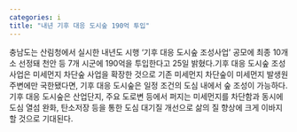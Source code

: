 ```yaml
---
categories: i
title: "내년 기후 대응 도시숲 190억 투입"
---
```

충남도는 산림청에서 실시한 내년도 시행 ‘기후 대응 도시숲 조성사업’ 공모에 최종 10개소 선정돼 천안 등 7개 시군에 190억을 투입한다고 25일 밝혔다.기후 대응 도시숲 조성사업은 미세먼지 차단숲 사업을 확장한 것으로 기존 미세먼지 차단숲이 미세먼지 발생원 주변에만 국한됐다면, 기후 대응 도시숲은 일정 조건의 도심 내에서 숲 조성이 가능하다.기후 대응 도시숲은 산업단지, 주요 도로변 등에서 퍼지는 미세먼지를 차단함과 동시에 도심 열섬 완화, 탄소저장 등을 통한 도심 대기질 개선으로 삶의 질 향상에 크게 이바지할 것으로 기대된다.